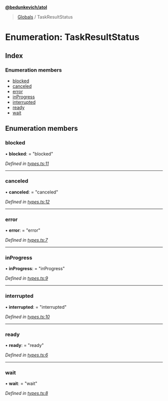**[@bedunkevich/atol](../README.md)**

> [Globals](../README.md) / TaskResultStatus

# Enumeration: TaskResultStatus

## Index

### Enumeration members

* [blocked](taskresultstatus.md#blocked)
* [canceled](taskresultstatus.md#canceled)
* [error](taskresultstatus.md#error)
* [inProgress](taskresultstatus.md#inprogress)
* [interrupted](taskresultstatus.md#interrupted)
* [ready](taskresultstatus.md#ready)
* [wait](taskresultstatus.md#wait)

## Enumeration members

### blocked

•  **blocked**:  = "blocked"

*Defined in [types.ts:11](https://github.com/Bedunkevich/atol/blob/e822279/src/types.ts#L11)*

___

### canceled

•  **canceled**:  = "canceled"

*Defined in [types.ts:12](https://github.com/Bedunkevich/atol/blob/e822279/src/types.ts#L12)*

___

### error

•  **error**:  = "error"

*Defined in [types.ts:7](https://github.com/Bedunkevich/atol/blob/e822279/src/types.ts#L7)*

___

### inProgress

•  **inProgress**:  = "inProgress"

*Defined in [types.ts:9](https://github.com/Bedunkevich/atol/blob/e822279/src/types.ts#L9)*

___

### interrupted

•  **interrupted**:  = "interrupted"

*Defined in [types.ts:10](https://github.com/Bedunkevich/atol/blob/e822279/src/types.ts#L10)*

___

### ready

•  **ready**:  = "ready"

*Defined in [types.ts:6](https://github.com/Bedunkevich/atol/blob/e822279/src/types.ts#L6)*

___

### wait

•  **wait**:  = "wait"

*Defined in [types.ts:8](https://github.com/Bedunkevich/atol/blob/e822279/src/types.ts#L8)*
